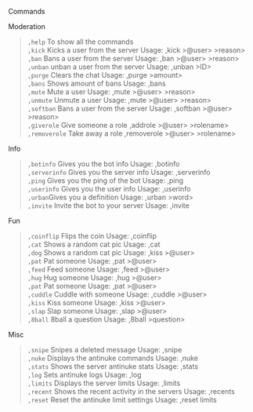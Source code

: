 <!DOCTYPE html>
<html>
<body>

<t>Commands<t>

<t>Moderation</t>
>`,help` To show all the commands <br>
`,kick` Kicks a user from the server Usage: ,kick >@user> >reason> <br>
`,ban` Bans a user from the server Usage: ,ban >@user> >reason> <br>
`,unban` unban a user from the server Usage: ,unban >ID> <br>
`,purge` Clears the chat Usage: ,purge >amount> <br>
`,bans` Shows amount of bans Usage: ,bans <br>
`,mute` Mute a user Usage: ,mute >@user> >reason> <br>
`,unmute` Unmute a user Usage: ,mute >@user> >reason> <br>
`,softban` Bans a user from the server Usage: ,softban >@user> >reason> <br>
`,giverole` Give someone a role ,addrole >@user> >rolename> <br>
`,removerole` Take away a role ,removerole >@user> >rolename> <br>

<t>Info</t>
>`,botinfo` Gives you the bot info Usage: ,botinfo <br>
`,serverinfo` Gives you the server info Usage: ,serverinfo <br>
`,ping` Gives you the ping of the bot Usage: ,ping <br>
`,userinfo` Gives you the user info Usage: ,userinfo <br>
`,urban`Gives you a definition Usage: ,urban >word> <br>
`,invite` Invite the bot to your server Usage: ,invite <br>

<t>Fun</t>
>`,coinflip` Flips the coin Usage: ,coinflip <br>
`,cat` Shows a random cat pic Usage: ,cat <br>
`,dog` Shows a random cat pic Usage: ,kiss >@user> <br>
`,pat` Pat someone Usage: ,pat >@user> <br>
`,feed` Feed someone Usage: ,feed >@user> <br>
`,hug` Hug someone Usage: ,hug >@user> <br>
`,pat` Pat someone Usage: ,pat >@user> <br>
`,cuddle` Cuddle with someone Usage: ,cuddle >@user> <br>
`,kiss` Kiss someone Usage: ,kiss >@user> <br>
`,slap` Slap someone Usage: ,slap >@user> <br>
`,8ball` 8ball a question Usage: ,8ball >question> <br>

<t>Misc</t>
>`,snipe` Snipes a deleted message Usage: ,snipe <br>
`,nuke` Displays the antinuke commands Usage: ,nuke <br>
`,stats` Shows the server antinuke stats Usage: ,stats <br>
`,log` Sets antinuke logs Usage: ,log <br>
`,limits` Displays the server limits Usage: ,limits <br>
`,recent` Shows the recent activity in the servers Usage: ,recents <br>
`,reset` Reset the antinuke limit settings Usage: ,reset limits <br>

</body>
</html>
